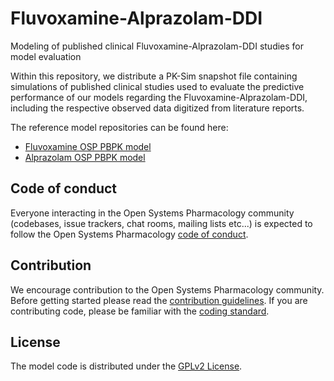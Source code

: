 # Fluvoxamine-Alprazolam-DDI
Modeling of published clinical Fluvoxamine-Alprazolam-DDI studies for model evaluation 

Within this repository, we distribute a PK-Sim snapshot file containing simulations of published clinical studies used to evaluate the predictive performance of our models regarding the Fluvoxamine-Alprazolam-DDI, including the respective observed data digitized from literature reports.

The reference model repositories can be found here:

- [Fluvoxamine OSP PBPK model](https://github.com/Open-Systems-Pharmacology/Fluvoxamine-Model)
- [Alprazolam OSP PBPK model](https://github.com/Open-Systems-Pharmacology/Alprazolam-Model)

## Code of conduct
Everyone interacting in the Open Systems Pharmacology community (codebases, issue trackers, chat rooms, mailing lists etc...) is expected to follow the Open Systems Pharmacology [code of conduct](https://github.com/Open-Systems-Pharmacology/Suite/blob/master/CODE_OF_CONDUCT.md#contributor-covenant-code-of-conduct).

## Contribution
We encourage contribution to the Open Systems Pharmacology community. Before getting started please read the [contribution guidelines](https://github.com/Open-Systems-Pharmacology/Suite/blob/master/CONTRIBUTING.md#ways-to-contribute). If you are contributing code, please be familiar with the [coding standard](https://github.com/Open-Systems-Pharmacology/Suite/blob/master/CODING_STANDARDS.md#visual-studio-settings).

## License
The model code is distributed under the [GPLv2 License](https://github.com/Open-Systems-Pharmacology/Suite/blob/develop/LICENSE).
